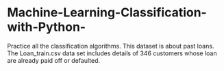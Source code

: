 # Machine-Learning-Classification-with-Python-
Practice all the classification algorithms.
This dataset is about past loans. The Loan_train.csv data set includes details of 346 customers whose loan are already paid off or defaulted.
